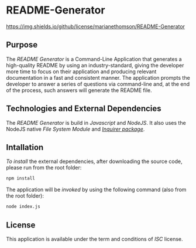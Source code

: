 # README-Generator

<https://img.shields.io/github/license/marianethomson/README-Generator>

## Purpose

The _README Generator_ is a Command-Line Application that generates a high-quality README by using an industry-standard, giving the developer more time to focus on their application and producing relevant documentation in a fast and consistent manner. The application prompts the developer to answer a series of questions via command-line and, at the end of the process, such answers will generate the README file.

## Technologies and External Dependencies

The _README Generator_ is build in _Javascript_ and _NodeJS_. It also uses the NodeJS native _File System Module_ and _[Inquirer package](https://www.npmjs.com/package/inquirer)_.

## Intallation

_To install_ the external dependencies, after downloading the source code, please run from the root folder:

```bash
npm install
```

The application will be _invoked_ by using the following command (also from the root folder):

```bash
node index.js
```

## License

This application is available under the term and conditions of _ISC_ license.
